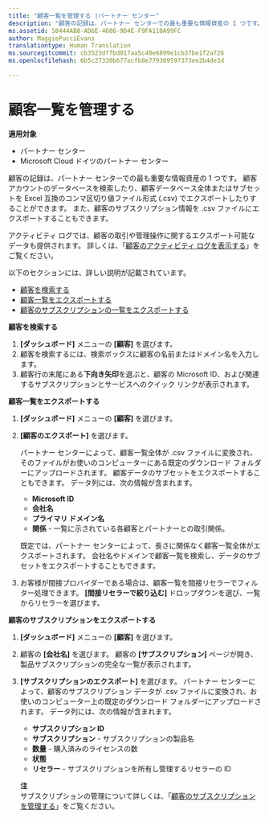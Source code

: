 ```yaml
---
title: "顧客一覧を管理する |パートナー センター"
description: "顧客の記録は、パートナー センターでの最も重要な情報資産の 1 つです。"
ms.assetid: 58444AB8-AD6E-4686-9D4E-F9FA110A99FC
author: MaggiePucciEvans
translationtype: Human Translation
ms.sourcegitcommit: cb3523dffbd017aa5c40e6899e1cb37be1f2a726
ms.openlocfilehash: 6b5c27330b677acfb8e779309597373ee2b4de3d

---
```


# 顧客一覧を管理する

**適用対象**

-  パートナー センター
-  Microsoft Cloud ドイツのパートナー センター

顧客の記録は、パートナー センターでの最も重要な情報資産の 1 つです。 顧客アカウントのデータベースを検索したり、顧客データベース全体またはサブセットを Excel 互換のコンマ区切り値ファイル形式 (.csv) でエクスポートしたりすることができます。 また、顧客のサブスクリプション情報を .csv ファイルにエクスポートすることもできます。

アクティビティ ログでは、顧客の取引や管理操作に関するエクスポート可能なデータも提供されます。 詳しくは、「[顧客のアクティビティ ログを表示する](#pc-cloud-sltn-provider-activity-logs)」をご覧ください。

以下のセクションには、詳しい説明が記載されています。

-   [顧客を検索する](#see-your-customer-list-viewcustomerlist)
-   [顧客一覧をエクスポートする](#see-your-customer-list-exportcustomerlist)
-   [顧客のサブスクリプションの一覧をエクスポートする](#see-your-customer-list-exportsubscriptions)

<a href="" id="viewcustomerlist"></a>
**顧客を検索する**

1.  **[ダッシュボード]** メニューの **[顧客]** を選びます。
2.  顧客を検索するには、検索ボックスに顧客の名前またはドメイン名を入力します。
3.  顧客行の末尾にある**下向き矢印**を選ぶと、顧客の Microsoft ID、および関連するサブスクリプションとサービスへのクイック リンクが表示されます。

<a href="" id="exportcustomerlist"></a>
**顧客一覧をエクスポートする**

1.  **[ダッシュボード]** メニューの **[顧客]** を選びます。
2.  **[顧客のエクスポート]** を選びます。

    パートナー センターによって、顧客一覧全体が .csv ファイルに変換され、そのファイルがお使いのコンピューターにある既定のダウンロード フォルダーにアップロードされます。 顧客データのサブセットをエクスポートすることもできます。 データ列には、次の情報が含まれます。

    -   **Microsoft ID**
    -   **会社名**
    -   **プライマリ ドメイン名**
    -   **関係** - 一覧に示されている各顧客とパートナーとの取引関係。

    既定では、パートナー センターによって、長さに関係なく顧客一覧全体がエクスポートされます。 会社名やドメインで顧客一覧を検索し、データのサブセットをエクスポートすることもできます。

3.  お客様が間接プロバイダーである場合は、顧客一覧を間接リセラーでフィルター処理できます。 **[間接リセラーで絞り込む]** ドロップダウンを選び、一覧からリセラーを選びます。

<a href="" id="exportsubscriptions"></a>
**顧客のサブスクリプションをエクスポートする**

1.  **[ダッシュボード]** メニューの **[顧客]** を選びます。
2.  顧客の **[会社名]** を選びます。 顧客の **[サブスクリプション]** ページが開き、製品サブスクリプションの完全な一覧が表示されます。
3.  **[サブスクリプションのエクスポート]** を選びます。 パートナー センターによって、顧客のサブスクリプション データが .csv ファイルに変換され、お使いのコンピューター上の既定のダウンロード フォルダーにアップロードされます。 データ列には、次の情報が含まれます。
    -   **サブスクリプション ID**
    -   **サブスクリプション** - サブスクリプションの製品名
    -   **数量** - 購入済みのライセンスの数
    -   **状態**
    -   **リセラー** - サブスクリプションを所有し管理するリセラーの ID

    **注**  
    サブスクリプションの管理について詳しくは、「[顧客のサブスクリプションを管理する](#pc-cloud-sltn-provider-adding-and-managing-customers--subscriptions)」をご覧ください。

     

 

 






<!--HONumber=Jan17_HO2-->


